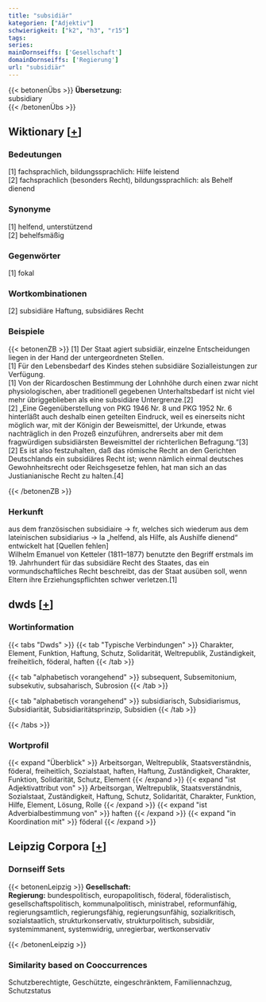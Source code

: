 ```yaml
---
title: "subsidiär"
kategorien: ["Adjektiv"]
schwierigkeit: ["k2", "h3", "r15"]
tags:
series:
mainDornseiffs: ['Gesellschaft']
domainDornseiffs: ['Regierung']
url: "subsidiär"
---
```


{{< betonenÜbs >}}
**Übersetzung:**  
subsidiary  
{{< /betonenÜbs >}}

## Wiktionary [[+](https://de.wiktionary.org/wiki/subsidiär)]

### Bedeutungen
[1] fachsprachlich, bildungssprachlich: Hilfe leistend  
[2] fachsprachlich (besonders Recht), bildungssprachlich: als Behelf dienend  

### Synonyme
[1] helfend, unterstützend  
[2] behelfsmäßig  

### Gegenwörter
[1] fokal  

### Wortkombinationen
[2] subsidiäre Haftung, subsidiäres Recht  

### Beispiele
{{< betonenZB >}}
[1] Der Staat agiert subsidiär, einzelne Entscheidungen liegen in der Hand der untergeordneten Stellen.  
[1] Für den Lebensbedarf des Kindes stehen subsidiäre Sozialleistungen zur Verfügung.  
[1] Von der Ricardoschen Bestimmung der Lohnhöhe durch einen zwar nicht physiologischen, aber traditionell gegebenen Unterhaltsbedarf ist nicht viel mehr übriggeblieben als eine subsidiäre Untergrenze.[2]  
[2] „Eine Gegenüberstellung von PKG 1946 Nr. 8 und PKG 1952 Nr. 6 hinterläßt auch deshalb einen geteilten Eindruck, weil es einerseits nicht möglich war, mit der Königin der Beweismittel, der Urkunde, etwas nachträglich in den Prozeß einzuführen, andrerseits aber mit dem fragwürdigen subsidiärsten Beweismittel der richterlichen Befragung.“[3]  
[2] Es ist also festzuhalten, daß das römische Recht an den Gerichten Deutschlands ein subsidiäres Recht ist; wenn nämlich einmal deutsches Gewohnheitsrecht oder Reichsgesetze fehlen, hat man sich an das Justianianische Recht zu halten.[4]  

{{< /betonenZB >}}
### Herkunft
aus dem französischen subsidiaire → fr, welches sich wiederum aus dem lateinischen subsidiarius → la „helfend, als Hilfe, als Aushilfe dienend“ entwickelt hat [Quellen fehlen]  
Wilhelm Emanuel von Ketteler (1811–1877) benutzte den Begriff erstmals im 19. Jahrhundert für das subsidiäre Recht des Staates, das ein vormundschaftliches Recht beschreibt, das der Staat ausüben soll, wenn Eltern ihre Erziehungspflichten schwer verletzen.[1]  



## dwds [[+](https://www.dwds.de/wb/subsidiär)]

### Wortinformation
{{< tabs "Dwds" >}}
{{< tab "Typische Verbindungen" >}}
Charakter, Element, Funktion, Haftung, Schutz, Solidarität, Weltrepublik, Zuständigkeit, freiheitlich, föderal, haften
{{< /tab >}}

{{< tab "alphabetisch vorangehend" >}}
subsequent, Subsemitonium, subsekutiv, subsaharisch, Subrosion
{{< /tab >}}

{{< tab "alphabetisch vorangehend" >}}
subsidiarisch, Subsidiarismus, Subsidiarität, Subsidiaritätsprinzip, Subsidien
{{< /tab >}}

{{< /tabs >}}

### Wortprofil
{{< expand "Überblick" >}} Arbeitsorgan, Weltrepublik, Staatsverständnis, föderal, freiheitlich, Sozialstaat, haften, Haftung, Zuständigkeit, Charakter, Funktion, Solidarität, Schutz, Element {{< /expand >}}
{{< expand "ist Adjektivattribut von" >}} Arbeitsorgan, Weltrepublik, Staatsverständnis, Sozialstaat, Zuständigkeit, Haftung, Schutz, Solidarität, Charakter, Funktion, Hilfe, Element, Lösung, Rolle {{< /expand >}}
{{< expand "ist Adverbialbestimmung von" >}} haften {{< /expand >}}
{{< expand "in Koordination mit" >}} föderal {{< /expand >}}

## Leipzig Corpora [[+](https://corpora.uni-leipzig.de/en/res?word=subsidiär&corpusId=deu_newscrawl-public_2018)]

### Dornseiff Sets
{{< betonenLeipzig >}}
**Gesellschaft:**  
**Regierung:** bundespolitisch, europapolitisch, föderal, föderalistisch, gesellschaftspolitisch, kommunalpolitisch, ministrabel, reformunfähig, regierungsamtlich, regierungsfähig, regierungsunfähig, sozialkritisch, sozialstaatlich, strukturkonservativ, strukturpolitisch, subsidiär, systemimmanent, systemwidrig, unregierbar, wertkonservativ  

{{< /betonenLeipzig >}}

### Similarity based on Cooccurrences
Schutzberechtigte, Geschützte, eingeschränktem, Familiennachzug, Schutzstatus

